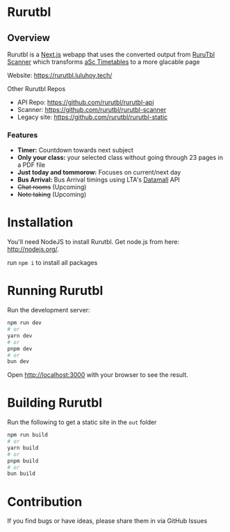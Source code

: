 # Rurutbl 
## Overview
Rurutbl is a [Next.js](https://nextjs.org/) webapp that uses the converted output from [RuruTbl Scanner](https://github.com/rurutbl/rurutbl-scanner)  which transforms [aSc Timetables](https://www.asctimetables.com/) to a more glacable page

Website: https://rurutbl.luluhoy.tech/

Other Rurutbl Repos
* API Repo: https://github.com/rurutbl/rurutbl-api
* Scanner: https://github.com/rurutbl/rurutbl-scanner
* Legacy site: https://github.com/rurutbl/rurutbl-static

### Features
* **Timer:** Countdown towards next subject
* **Only your class:** your selected class without going through 23 pages in a PDF file
* **Just today and tommorow:** Focuses on current/next day
* **Bus Arrival:** Bus Arrival timings using LTA's [Datamall](https://datamall.lta.gov.sg/) API
* ~~Chat rooms~~ (Upcoming)
* ~~Note taking~~ (Upcoming)


# Installation

You'll need NodeJS to install Rurutbl.  Get node.js from here: http://nodejs.org/.

run `npm i` to install all packages

# Running Rurutbl

Run the development server:

```bash
npm run dev
# or
yarn dev
# or
pnpm dev
# or
bun dev
```

Open [http://localhost:3000](http://localhost:3000) with your browser to see the result.

# Building Rurutbl

Run the following to get a static site in the  `out` folder

```bash
npm run build
# or
yarn build
# or
pnpm build
# or
bun build
```

# Contribution
If you find bugs or have ideas, please share them in via GitHub Issues